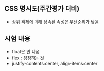 ## CSS 명시도(주간평가 대비)

- 상위 객체에 의해 상속된 속성은 우선순위가 낮음

## 시험 내용

- float은 안 나옴
- flex : 성장하는 것
- justify-contents:center, align-items:center